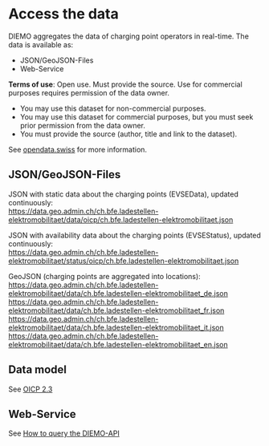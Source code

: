 # Access the data

DIEMO aggregates the data of charging point operators in real-time. The data is available as:

* JSON/GeoJSON-Files
* Web-Service

**Terms of use**: Open use. Must provide the source. Use for commercial purposes requires permission of the data owner.

* You may use this dataset for non-commercial purposes.
* You may use this dataset for commercial purposes, but you must seek prior permission from the data owner.
* You must provide the source (author, title and link to the dataset).

See [opendata.swiss](https://opendata.swiss/dataset/ladestationen-fuer-elektroautos/) for more information.

## JSON/GeoJSON-Files

JSON with static data about the charging points (EVSEData), updated continuously:<br>
https://data.geo.admin.ch/ch.bfe.ladestellen-elektromobilitaet/data/oicp/ch.bfe.ladestellen-elektromobilitaet.json

JSON with availability data about the charging points (EVSEStatus), updated continuously:<br>
https://data.geo.admin.ch/ch.bfe.ladestellen-elektromobilitaet/status/oicp/ch.bfe.ladestellen-elektromobilitaet.json

GeoJSON (charging points are aggregated into locations):<br>
https://data.geo.admin.ch/ch.bfe.ladestellen-elektromobilitaet/data/ch.bfe.ladestellen-elektromobilitaet_de.json<br>
https://data.geo.admin.ch/ch.bfe.ladestellen-elektromobilitaet/data/ch.bfe.ladestellen-elektromobilitaet_fr.json<br>
https://data.geo.admin.ch/ch.bfe.ladestellen-elektromobilitaet/data/ch.bfe.ladestellen-elektromobilitaet_it.json<br>
https://data.geo.admin.ch/ch.bfe.ladestellen-elektromobilitaet/data/ch.bfe.ladestellen-elektromobilitaet_en.json

## Data model
See [OICP 2.3](https://github.com/hubject/oicp/tree/master/OICP-2.3/OICP%202.3%20CPO)

## Web-Service

See [How to query the DIEMO-API](https://github.com/SFOE/DIEMO-Documentation/blob/master/How%20to%20query%20DIEMO.md)
